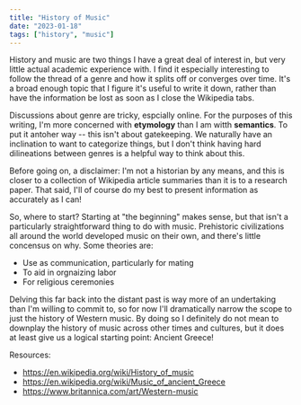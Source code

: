 ```yaml
---
title: "History of Music"
date: "2023-01-18"
tags: ["history", "music"]
---
```


History and music are two things I have a great deal of interest in, but very little actual academic experience with. I find it especially interesting to follow the thread of a genre and how it splits off or converges over time. It's a broad enough topic that I figure it's useful to write it down, rather than have the information be lost as soon as I close the Wikipedia tabs.

Discussions about genre are tricky, espcially online. For the purposes of this writing, I'm more concerned with **etymology** than I am witth **semantics**. To put it antoher way -- this isn't about gatekeeping. We naturally have an inclination to want to categorize things, but I don't think having hard dilineations between genres is a helpful way to think about this.

Before going on, a disclaimer: I'm not a historian by any means, and this is closer to a collection of Wikipedia article summaries than it is to a research paper. That said, I'll of course do my best to present information as accurately as I can!

So, where to start? Starting at "the beginning" makes sense, but that isn't a particularly straightforward thing to do with music. Prehistoric civilizations all around the world developed music on their own, and there's little concensus on why. Some theories are:
- Use as communication, particularly for mating
- To aid in orgnaizing labor
- For religious ceremonies

Delving this far back into the distant past is way more of an undertaking than I'm willing to commit to, so for now I'll dramatically narrow the scope to just the history of Western music. By doing so I definitely do not mean to downplay the history of music across other times and cultures, but it does at least give us a logical starting point: Ancient Greece!



Resources:
- https://en.wikipedia.org/wiki/History_of_music
- https://en.wikipedia.org/wiki/Music_of_ancient_Greece
- https://www.britannica.com/art/Western-music